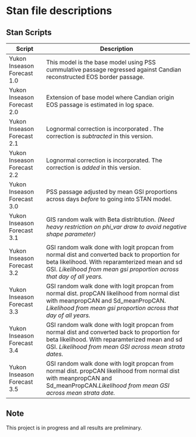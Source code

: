 # Stan file descriptions
## Stan Scripts
|Script|Description|
|---|---|
|Yukon Inseason Forecast 1.0|This model is the base model using PSS cummulative passage regressed against Candian reconstructed EOS border passage.|
|Yukon Inseason Forecast 2.0|Extension of base model where Candian origin EOS passage is estimated in log space.|
|Yukon Inseason Forecast 2.1|Lognormal correction is incorporated . The correction is *subtracted* in this version.|
|Yukon Inseason Forecast 2.2|Lognormal correction is incorporated. The correction is *added* in this version.|
|Yukon Inseason Forecast 3.0|PSS passage adjusted by mean GSI proportions across days *before* to going into STAN model.|
|Yukon Inseason Forecast 3.1|GIS random walk with Beta distribtution. *(Need heavy restriction on phi_var draw to avoid negative shape parameter)*|
|Yukon Inseason Forecast 3.2|GSI random walk done with logit propcan from normal dist and converted back to proportion for beta likelihood. With reparamterized mean and sd GSI. *Likelihood from mean gsi proportion across that day of all years.*|
|Yukon Inseason Forecast 3.3|GSI random walk done with logit propcan from normal dist. propCAN likelihood from normal dist with meanpropCAN and Sd_meanPropCAN. *Likelihood from mean gsi proportion across that day of all years.*|
|Yukon Inseason Forecast 3.4|GSI random walk done with logit propcan from normal dist and converted back to proportion for beta likelihood. With reparamterized mean and sd GSI. *Likelihood from mean GSI across mean strata dates.*|
|Yukon Inseason Forecast 3.5|GSI random walk done with logit propcan from normal dist. propCAN likelihood from normal dist with meanpropCAN and Sd_meanPropCAN.*Likelihood from mean GSI across mean strata date.*|

## Note
This project is in progress and all results are preliminary.
